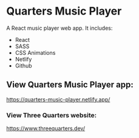 # Quarters Music Player

A React music player web app.
It includes:

- React
- SASS
- CSS Animations
- Netlify
- Github

## View Quarters Music Player app:

https://quarters-music-player.netlify.app/

### View Three Quarters website:

https://www.threequarters.dev/
